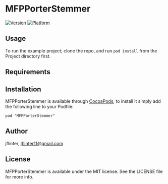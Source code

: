 # MFPPorterStemmer

[![Version](http://cocoapod-badges.herokuapp.com/v/MFPPorterStemmer/badge.png)](http://cocoadocs.org/docsets/MFPPorterStemmer)
[![Platform](http://cocoapod-badges.herokuapp.com/p/MFPPorterStemmer/badge.png)](http://cocoadocs.org/docsets/MFPPorterStemmer)

## Usage

To run the example project; clone the repo, and run `pod install` from the Project directory first.

## Requirements

## Installation

MFPPorterStemmer is available through [CocoaPods](http://cocoapods.org), to install
it simply add the following line to your Podfile:

    pod "MFPPorterStemmer"

## Author

jflinter, jflinter11@gmail.com

## License

MFPPorterStemmer is available under the MIT license. See the LICENSE file for more info.

